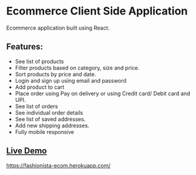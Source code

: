 # Ecommerce Client Side Application

Ecommerce application built using React.

## Features:

- See list of products
- Filter products based on category, size and price.
- Sort products by price and date.
- Login and sign up using email and password
- Add product to cart
- Place order using Pay on delivery or using Credit card/ Debit card and UPI.
- See list of orders
- See individual order details
- See list of saved addresses.
- Add new shipping addresses.
- Fully mobile responsive

## [Live Demo](https://fashionista-ecom.herokuapp.com/)

https://fashionista-ecom.herokuapp.com/
